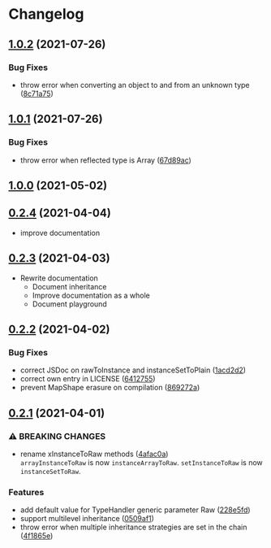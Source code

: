 # Changelog

## [1.0.2](https://github.com/decoverto/decoverto/compare/v1.0.1...v1.0.2) (2021-07-26)

### Bug Fixes

* throw error when converting an object to and from an unknown type ([8c71a75](https://github.com/decoverto/decoverto/commit/8c71a75760a22f5e5f30c59a81acf66a5c99eefc))

## [1.0.1](https://github.com/decoverto/decoverto/compare/v1.0.0...v1.0.1) (2021-07-26)

### Bug Fixes

* throw error when reflected type is Array ([67d89ac](https://github.com/decoverto/decoverto/commit/67d89ac53c9611b0b8bf2bdf33f362d65f69bc69))

## [1.0.0](https://github.com/decoverto/decoverto/compare/v0.2.4...v1.0.0) (2021-05-02)

## [0.2.4](https://github.com/decoverto/decoverto/compare/v0.2.3...v0.2.4) (2021-04-04)

* improve documentation

## [0.2.3](https://github.com/decoverto/decoverto/compare/v0.2.2...v0.2.3) (2021-04-03)

* Rewrite documentation
  * Document inheritance
  * Improve documentation as a whole
  * Document playground


## [0.2.2](https://github.com/decoverto/decoverto/compare/v0.2.1...v0.2.2) (2021-04-02)

### Bug Fixes

* correct JSDoc on rawToInstance and instanceSetToPlain ([1acd2d2](https://github.com/decoverto/decoverto/commit/1acd2d2c09aca3f4aefa9fede85f2e27027cbc29))
* correct own entry in LICENSE ([6412755](https://github.com/decoverto/decoverto/commit/6412755208a7ed88a1b27c87201ccf51dd1dde3e))
* prevent MapShape erasure on compilation ([869272a](https://github.com/decoverto/decoverto/commit/869272addb59be1233f62e99421499ec5dd59b83))


## [0.2.1](https://www.github.com/decoverto/decoverto/compare/v0.2.0...v0.2.1) (2021-04-01)

### ⚠ BREAKING CHANGES

* rename xInstanceToRaw methods ([4afac0a](https://www.github.com/decoverto/decoverto/commit/4afac0adf833a1938085bd58b30355767f040eb8))  
  `arrayInstanceToRaw` is now `instanceArrayToRaw`. `setInstanceToRaw` is now `instanceSetToRaw`.

### Features

* add default value for TypeHandler generic parameter Raw ([228e5fd](https://www.github.com/decoverto/decoverto/commit/228e5fdb6554be8f53e66c9355f284f5a843c48d))
* support multilevel inheritance ([0509af1](https://www.github.com/decoverto/decoverto/commit/0509af1f2c1663f11b4836bc490e88915511c54f))
* throw error when multiple inheritance strategies are set in the chain ([4f1865e](https://www.github.com/decoverto/decoverto/commit/4f1865ec59dfffaafcc789a7341c896978559842))
